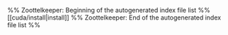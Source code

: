 %% Zoottelkeeper: Beginning of the autogenerated index file list  %%
 [[cuda/install|install]]
%% Zoottelkeeper: End of the autogenerated index file list  %%
